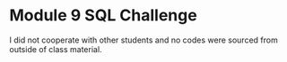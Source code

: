 # Module 9 SQL Challenge

I did not cooperate with other students and no codes were sourced from outside of class material.